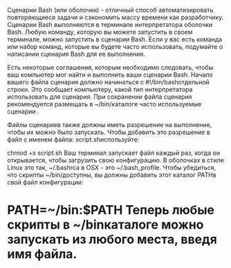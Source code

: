 Сценарии Bash (или оболочки) - отличный способ автоматизировать повторяющиеся задачи и сэкономить массу времени как разработчику. Сценарии Bash выполняются в терминале интерпретатора оболочки Bash. Любую команду, которую вы можете запустить в своем терминале, можно запустить в сценарии Bash. Если у вас есть команда или набор команд, которые вы будете часто использовать, подумайте о написании сценария Bash для ее выполнения.

Есть некоторые соглашения, которым необходимо следовать, чтобы ваш компьютер мог найти и выполнить ваши сценарии Bash. Начало вашего файла сценария должно начинаться с #!/bin/bashотдельной строки. Это сообщает компьютеру, какой тип интерпретатора использовать для сценария. При сохранении файла сценария рекомендуется размещать в ~/bin/каталоге часто используемые сценарии .

Файлы сценариев также должны иметь разрешение на выполнение, чтобы их можно было запускать. Чтобы добавить это разрешение в файл с именем файла: script.shиспользуйте:

chmod +x script.sh
Ваш терминал запускает файл каждый раз, когда он открывается, чтобы загрузить свою конфигурацию. В оболочках в стиле Linux это так, ~/.bashrcа в OSX - это ~/.bash_profile. Чтобы убедиться, что скрипты ~/bin/доступны, вы должны добавить этот каталог PATHв свой файл конфигурации:

PATH=~/bin:$PATH
Теперь любые скрипты в ~/binкаталоге можно запускать из любого места, введя имя файла.
============================================================

